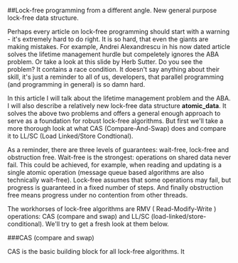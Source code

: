 
##Lock-free programming from a different angle. New general purpose lock-free data structure.

  Perhaps every article on lock-free programming should start with a warning - it's extremely
  hard to do right. It is so hard, that even the giants are making mistakes. For example,
  Andrei Alexandrescu in his now dated article solves the lifetime management hurdle but
  compeletely ignores the ABA problem. Or take a look at this slide by Herb Sutter. Do you
  see the problem? It contains a race condition. It doesn't say anything about their
  skill, it's just a reminder to all of us, developers, that parallel programming (and
  programming in general) is so damn hard. 
  
  In this article I will talk about the lifetime management problem and the ABA. I will also 
  describe a relatively new lock-free data structure **atomic_data**. It solves the above two
  problems and offers a general enough approach to serve as a foundation for robust lock-free
  algorithms. But first we'll take a more thorough look at what CAS (Compare-And-Swap) does and 
  compare it to LL/SC (Load Linked/Store Condtional).


  As a reminder, there are three levels of guarantees: wait-free, lock-free and obstruction
  free. Wait-free is the strongest: operations on shared data never fail. This could be 
  achieved, for example, when reading and updating is a single atomic operation (message 
  queue based algorithms are also technically wait-free). Lock-free assumes that some 
  operations may fail, but progress is guaranteed in a fixed number of steps. And finally 
  obstruction free means progress under no contention from other threads.

  The workhorses of lock-free algorithms are RMV ( Read-Modify-Write ) operations: 
  CAS (compare and swap) and LL/SC (load-linked/store-conditional). We'll try to get a fresh
  look at them below.


###CAS (compare and swap)

  CAS is the basic building block for all lock-free algorithms. It 



